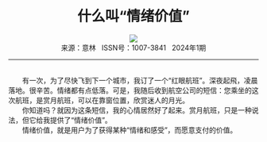 # <center>什么叫“情绪价值”</center>

<div align=center><img src="https://raw.githubusercontent.com/leaguecn/magazines/main/img_authors/%d7%f7%d5%df%a3%ba%c1%f5%c8%f3.jpg"></div>

<center>来源：意林   ISSN号：1007-3841   2024年1期</center>

* * *

<br>　　有一次，为了尽快飞到下一个城市，我订了一个“红眼航班”。深夜起飛，凌晨落地。很辛苦。情绪都有点低落。可是，我随后收到航空公司的短信：您乘坐的这次航班，是赏月航班，可以在靠窗位置，欣赏迷人的月光。  
　　你知道吗？就因为这条短信，我的心情居然好了起来。赏月航班，只是一种说法，但它给我提供了“情绪价值”。  
　　情绪价值，就是用户为了获得某种“情绪和感受”，而愿意支付的价值。
